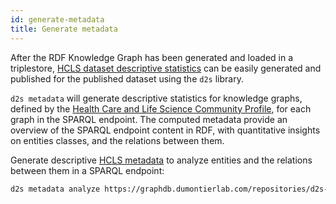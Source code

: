 ```yaml
---
id: generate-metadata
title: Generate metadata
---
```


After the RDF Knowledge Graph has been generated and loaded in a triplestore, [HCLS dataset descriptive statistics](https://www.w3.org/TR/hcls-dataset/) can be easily generated and published for the published dataset using the `d2s` library. 

`d2s metadata` will generate descriptive statistics for knowledge graphs, defined by the [Health Care and Life Science Community Profile](https://www.w3.org/TR/hcls-dataset/), for each graph in the SPARQL endpoint. The computed metadata provide an overview of the SPARQL endpoint content in RDF, with quantitative insights on entities classes, and the relations between them.

Generate descriptive [HCLS metadata](https://www.w3.org/TR/hcls-dataset/) to analyze entities and the relations between them in a SPARQL endpoint:

```bash
d2s metadata analyze https://graphdb.dumontierlab.com/repositories/d2s-projects -o metadata.ttl
```
